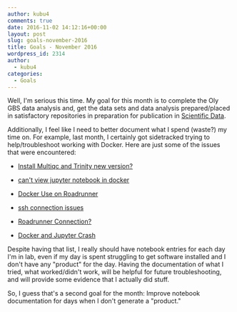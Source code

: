 ```yaml
---
author: kubu4
comments: true
date: 2016-11-02 14:12:16+00:00
layout: post
slug: goals-november-2016
title: Goals - November 2016
wordpress_id: 2314
author:
  - kubu4
categories:
  - Goals
---
```


Well, I'm serious this time. My goal for this month is to complete the Oly GBS data analysis and, get the data sets and data analysis prepared/placed in satisfactory repositories in preparation for publication in [Scientific Data](https://www.nature.com/sdata/about).

Additionally, I feel like I need to better document what I spend (waste?) my time on. For example, last month, I certainly got sidetracked trying to help/troubleshoot working with Docker. Here are just some of the issues that were encountered:




    
  * [Install Multiqc and Trinity new version? ](https://github.com/sr320/LabDocs/issues/302)

    
  * [can't view jupyter notebook in docker ](https://github.com/sr320/LabDocs/issues/297)

    
  * [Docker Use on Roadrunner ](https://github.com/sr320/LabDocs/issues/293)

    
  * [ssh connection issues ](https://github.com/sr320/LabDocs/issues/291)

    
  * [Roadrunner Connection? ](https://github.com/sr320/LabDocs/issues/315)

    
  * [Docker and Jupyter Crash ](https://github.com/sr320/LabDocs/issues/318)



Despite having that list, I really should have notebook entries for each day I'm in lab, even if my day is spent struggling to get software installed and I don't have any "product" for the day. Having the documentation of what I tried, what worked/didn't work, will be helpful for future troubleshooting, and will provide some evidence that I actually did stuff.

So, I guess that's a second goal for the month: Improve notebook documentation for days when I don't generate a "product."
